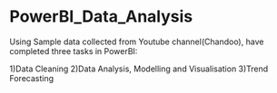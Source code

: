 # PowerBI_Data_Analysis

Using Sample data collected from Youtube channel(Chandoo), have completed three tasks in PowerBI:

1)Data Cleaning
2)Data Analysis, Modelling and Visualisation
3)Trend Forecasting
